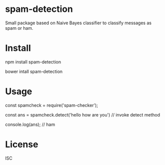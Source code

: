 # spam-detection

Small package based on Naive Bayes classifier to classify messages as spam or ham.

# Install

npm install spam-detection

bower intall spam-detection

# Usage

const spamcheck = require('spam-checker');

const ans = spamcheck.detect('hello how are you') // invoke detect method

console.log(ans); // ham

# License

ISC

